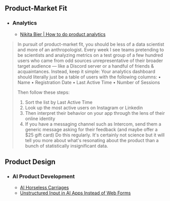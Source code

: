 ## Product-Market Fit
- ### Analytics
	- [Nikita Bier | How to do product analytics](https://x.com/nikitabier/status/1916156794663055865)
>In pursuit of product-market fit, you should be less of a data scientist and more of an anthropologist. Every week I see teams pretending to be scientists and analyzing metrics on a test group of a few hundred users who came from odd sources unrepresentative of their broader target audience — like a Discord server or a handful of friends & acquaintances. Instead, keep it simple: Your analytics dashboard should literally just be a table of users with the following columns: 
>• Name 
>• Registration Date 
>• Last Active Time 
>• Number of Sessions 
>
>Then follow these steps: 
>1. Sort the list by Last Active Time 
>2. Look up the most active users on Instagram or Linkedin 
>3. Then interpret their behavior on your app through the lens of their online identity 
>4. If you have a messaging channel such as Intercom, send them a generic message asking for their feedback (and maybe offer a $25 gift card) Do this regularly. It's certainly not science but it will tell you more about what's resonating about the product than a bunch of statistically insignificant data.

## Product Design
- ### AI Product Development
  - [AI Horseless Carriages](https://koomen.dev/essays/horseless-carriages/)
  - [Unstructured Input in AI Apps Instead of Web Forms](https://www.lukew.com/ff/entry.asp?2120)